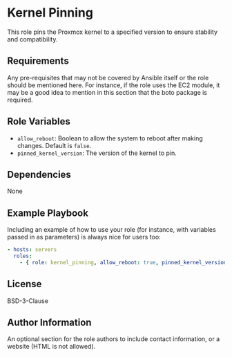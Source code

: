 Kernel Pinning
==============

This role pins the Proxmox kernel to a specified version to ensure stability and compatibility.

Requirements
------------

Any pre-requisites that may not be covered by Ansible itself or the role should be mentioned here. For instance, if the role uses the EC2 module, it may be a good idea to mention in this section that the boto package is required.

Role Variables
--------------

- `allow_reboot`: Boolean to allow the system to reboot after making changes. Default is `false`.
- `pinned_kernel_version`: The version of the kernel to pin.

Dependencies
------------

None

Example Playbook
----------------

Including an example of how to use your role (for instance, with variables passed in as parameters) is always nice for users too:

```yaml
- hosts: servers
  roles:
    - { role: kernel_pinning, allow_reboot: true, pinned_kernel_version: '5.4.78-2-pve' }
```

License
-------

BSD-3-Clause

Author Information
------------------

An optional section for the role authors to include contact information, or a website (HTML is not allowed).
